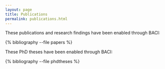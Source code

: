 ```yaml
---
layout: page
title: Publications
permalink: publications.html
---
```


These publications and research findings have been enabled through BACI:

{% bibliography --file papers %}

These PhD theses have been enabled through BACI:

{% bibliography --file phdtheses %}